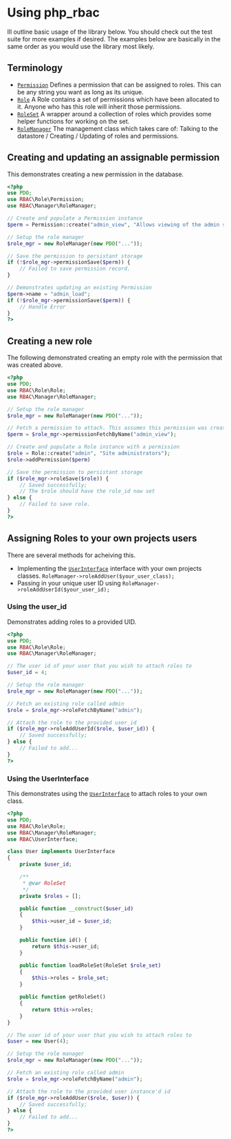 # Using php_rbac


Ill outline basic usage of the library below. You should check out the test suite for more
examples if desired. The examples below are basically in the same order as you would use the
library most likely.

## Terminology

- [`Permission`](https://github.com/leighmacdonald/php_rbac/blob/master/src/RBAC/Role/Permission.php) Defines a
 permission that can be assigned to roles. This can be any string you want as long as its unique.
- [`Role`](https://github.com/leighmacdonald/php_rbac/blob/master/src/RBAC/Role/Role.php) A Role contains a set of
 permissions which have been allocated to it. Anyone who has this role will inherit those permissions.
- [`RoleSet`](https://github.com/leighmacdonald/php_rbac/blob/master/src/RBAC/Role/RoleSet.php) A wrapper around
 a collection of roles which provides some helper functions for working on the set.
- [`RoleManager`](https://github.com/leighmacdonald/php_rbac/blob/master/src/RBAC/Manager/RoleManager.php) The
 management class which takes care of: Talking to the datastore / Creating / Updating of roles and permissions.

## Creating and updating an assignable permission

This demonstrates creating a new permission in the database.

```php
<?php
use PDO;
use RBAC\Role\Permission;
use RBAC\Manager\RoleManager;

// Create and populate a Permission instance
$perm = Permission::create("admin_view", "Allows viewing of the admin section");

// Setup the role manager
$role_mgr = new RoleManager(new PDO("..."));

// Save the permission to persistant storage
if (!$role_mgr->permissionSave($perm)) {
    // Failed to save permission record.
}

// Demonstrates updating an existing Permission
$perm->name = "admin_load";
if (!$role_mgr->permissionSave($perm)) {
    // Handle Error
}
?>
```

## Creating a new role

The following demonstrated creating an empty role with the permission that was created above.

```php
<?php
use PDO;
use RBAC\Role\Role;
use RBAC\Manager\RoleManager;

// Setup the role manager
$role_mgr = new RoleManager(new PDO("..."));

// Fetch a permission to attach. This assumes this permission was created earlier successfully.
$perm = $role_mgr->permissionFetchByName("admin_view");

// Create and populate a Role instance with a permission
$role = Role::create("admin", "Site administrators");
$role->addPermission($perm)

// Save the permission to persistant storage
if ($role_mgr->roleSave($role)) {
    // Saved successfully;
    // The $role should have the role_id now set
} else {
    // Failed to save role.
}
?>
```

## Assigning Roles to your own projects users

There are several methods for acheiving this.

- Implementing the [`UserInterface`](https://github.com/leighmacdonald/php_rbac/blob/master/src/RBAC/UserInterface.php)
 interface with your own projects classes. `RoleManager->roleAddUser($your_user_class);`
- Passing in your unique user ID using `RoleManager->roleAddUserId($your_user_id);`

### Using the user_id

Demonstrates adding roles to a provided UID.

```php
<?php
use PDO;
use RBAC\Role\Role;
use RBAC\Manager\RoleManager;

// The user id of your user that you wish to attach roles to
$user_id = 4;

// Setup the role manager
$role_mgr = new RoleManager(new PDO("..."));

// Fetch an existing role called admin
$role = $role_mgr->roleFetchByName("admin");

// Attach the role to the provided user_id
if ($role_mgr->roleAddUserId($role, $user_id)) {
    // Saved successfully;
} else {
    // Failed to add...
}
?>
```

### Using the UserInterface

This demonstrates using the [`UserInterface`](https://github.com/leighmacdonald/php_rbac/blob/master/src/RBAC/UserInterface.php)
to attach roles to your own class.

```php
<?php
use PDO;
use RBAC\Role\Role;
use RBAC\Manager\RoleManager;
use RBAC\UserInterface;

class User implements UserInterface
{
    private $user_id;

    /**
     * @var RoleSet
     */
    private $roles = [];

    public function __construct($user_id)
    {
        $this->user_id = $user_id;
    }

    public function id() {
        return $this->user_id;
    }

    public function loadRoleSet(RoleSet $role_set)
    {
        $this->roles = $role_set;
    }

    public function getRoleSet()
    {
        return $this->roles;
    }
}

// The user id of your user that you wish to attach roles to
$user = new User(4);

// Setup the role manager
$role_mgr = new RoleManager(new PDO("..."));

// Fetch an existing role called admin
$role = $role_mgr->roleFetchByName("admin");

// Attach the role to the provided user instance'd id
if ($role_mgr->roleAddUser($role, $user)) {
    // Saved successfully;
} else {
    // Failed to add...
}
?>
```
